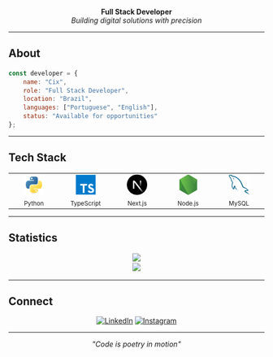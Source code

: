 
<div align="center">

**Full Stack Developer**  
*Building digital solutions with precision*

</div>

---

## About

```javascript
const developer = {
    name: "Cix",
    role: "Full Stack Developer",
    location: "Brazil",
    languages: ["Portuguese", "English"],
    status: "Available for opportunities"
};
```

---

## Tech Stack

<div align="center">

<table>
<tr>
    <td align="center" width="96">
        <img src="https://raw.githubusercontent.com/devicons/devicon/master/icons/python/python-original.svg" width="40" height="40"/>
        <br><sub>Python</sub>
    </td>
    <td align="center" width="96">
        <img src="https://raw.githubusercontent.com/devicons/devicon/master/icons/typescript/typescript-original.svg" width="40" height="40"/>
        <br><sub>TypeScript</sub>
    </td>
    <td align="center" width="96">
        <img src="https://raw.githubusercontent.com/devicons/devicon/master/icons/nextjs/nextjs-original.svg" width="40" height="40"/>
        <br><sub>Next.js</sub>
    </td>
    <td align="center" width="96">
        <img src="https://raw.githubusercontent.com/devicons/devicon/master/icons/nodejs/nodejs-original.svg" width="40" height="40"/>
        <br><sub>Node.js</sub>
    </td>
    <td align="center" width="96">
        <img src="https://raw.githubusercontent.com/devicons/devicon/master/icons/mysql/mysql-original.svg" width="40" height="40"/>
        <br><sub>MySQL</sub>
    </td>
</tr>
</table>

</div>

---

## Statistics

<div align="center">

<img width="48%" src="https://github-readme-stats.vercel.app/api?username=cixayah&show_icons=true&theme=dracula&hide_border=true&bg_color=282a36&title_color=bd93f9&icon_color=50fa7b&text_color=f8f8f2"/>
<br>
<img width="48%" src="https://github-readme-stats.vercel.app/api/top-langs/?username=cixayah&layout=compact&theme=dracula&hide_border=true&bg_color=282a36&title_color=bd93f9&text_color=f8f8f2"/>


</div>

---

## Connect

<div align="center">

[![LinkedIn](https://img.shields.io/badge/LinkedIn-0077B5?style=flat-square&logo=linkedin&logoColor=white)](https://linkedin.com/in/cixayah)
[![Instagram](https://img.shields.io/badge/Instagram-E4405F?style=flat-square&logo=instagram&logoColor=white)](https://instagram.com/devcix)

</div>

---

<div align="center">

*"Code is poetry in motion"*

</div>
